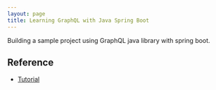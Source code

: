 ```yaml
---
layout: page
title: Learning GraphQL with Java Spring Boot
---
```


Building a sample project using GraphQL java library with spring boot.


## Reference
- [Tutorial](https://www.graphql-java.com/tutorials/getting-started-with-spring-boot/)